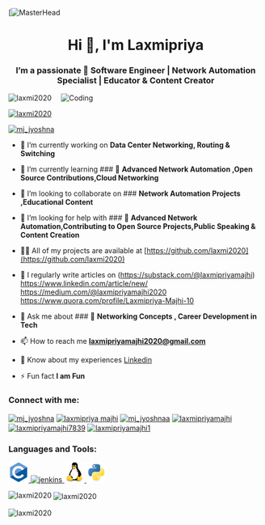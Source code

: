 [![MasterHead](https://assets-global.website-files.com/5b6df8bb681f89c158b48f6b/5d6658d052b5c17098811f72_network-engineer.jpg)
<h1 align="center">Hi 👋, I'm Laxmipriya</h1>
<h3 align="center">I’m a passionate 🚀 Software Engineer | Network Automation Specialist | Educator & Content Creator</h3>
<img align="right" alt="Coding" width="400" src="https://www.dice.com/binaries/large/content/gallery/dice/insights/2022/03/shutterstock_1899126973.jpg">

<p align="left"> <img src="https://komarev.com/ghpvc/?username=laxmi2020&label=Profile%20views&color=0e75b6&style=flat" alt="laxmi2020" /> </p>

<p align="left"> <a href="https://github.com/ryo-ma/github-profile-trophy"><img src="https://github-profile-trophy.vercel.app/?username=laxmi2020" alt="laxmi2020" /></a> </p>

<p align="left"> <a href="https://twitter.com/mj_jyoshna" target="blank"><img src="https://img.shields.io/twitter/follow/mj_jyoshna?logo=twitter&style=for-the-badge" alt="mj_jyoshna" /></a> </p>

- 🔭 I’m currently working on **Data Center Networking, Routing & Switching**

- 🌱 I’m currently learning ### 🌱 **Advanced Network Automation ,Open Source Contributions,Cloud Networking**

- 👯 I’m looking to collaborate on ### **Network Automation Projects ,Educational Content**

- 🤝 I’m looking for help with ### 🤝 **Advanced Network Automation,Contributing to Open Source Projects,Public Speaking & Content Creation**

- 👨‍💻 All of my projects are available at [https://github.com/laxmi2020](https://github.com/laxmi2020)

- 📝 I regularly write articles on (https://substack.com/@laxmipriyamajhi) https://www.linkedin.com/article/new/ https://medium.com/@laxmipriyamajhi2020 https://www.quora.com/profile/Laxmipriya-Majhi-10

- 💬 Ask me about ### 💬 **Networking Concepts , Career Development in Tech**

- 📫 How to reach me **laxmipriyamajhi2020@gmail.com**

- 📄 Know about my experiences [Linkedin](Linkedin)

- ⚡ Fun fact **I am Fun**

<h3 align="left">Connect with me:</h3>
<p align="left">
<a href="https://twitter.com/mj_jyoshna" target="blank"><img align="center" src="https://raw.githubusercontent.com/rahuldkjain/github-profile-readme-generator/master/src/images/icons/Social/twitter.svg" alt="mj_jyoshna" height="30" width="40" /></a>
<a href="https://linkedin.com/in/laxmipriya majhi" target="blank"><img align="center" src="https://raw.githubusercontent.com/rahuldkjain/github-profile-readme-generator/master/src/images/icons/Social/linked-in-alt.svg" alt="laxmipriya majhi" height="30" width="40" /></a>
<a href="https://instagram.com/mj_jyoshnaa" target="blank"><img align="center" src="https://raw.githubusercontent.com/rahuldkjain/github-profile-readme-generator/master/src/images/icons/Social/instagram.svg" alt="mj_jyoshnaa" height="30" width="40" /></a>
<a href="https://medium.com/laxmipriyamajhi" target="blank"><img align="center" src="https://raw.githubusercontent.com/rahuldkjain/github-profile-readme-generator/master/src/images/icons/Social/medium.svg" alt="laxmipriyamajhi" height="30" width="40" /></a>
<a href="https://www.youtube.com/c/laxmipriyamajhi7839" target="blank"><img align="center" src="https://raw.githubusercontent.com/rahuldkjain/github-profile-readme-generator/master/src/images/icons/Social/youtube.svg" alt="laxmipriyamajhi7839" height="30" width="40" /></a>
<a href="https://www.hackerrank.com/laxmipriyamajhi1" target="blank"><img align="center" src="https://raw.githubusercontent.com/rahuldkjain/github-profile-readme-generator/master/src/images/icons/Social/hackerrank.svg" alt="laxmipriyamajhi1" height="30" width="40" /></a>
</p>

<h3 align="left">Languages and Tools:</h3>
<p align="left"> <a href="https://www.cprogramming.com/" target="_blank" rel="noreferrer"> <img src="https://raw.githubusercontent.com/devicons/devicon/master/icons/c/c-original.svg" alt="c" width="40" height="40"/> </a> <a href="https://www.jenkins.io" target="_blank" rel="noreferrer"> <img src="https://www.vectorlogo.zone/logos/jenkins/jenkins-icon.svg" alt="jenkins" width="40" height="40"/> </a> <a href="https://www.linux.org/" target="_blank" rel="noreferrer"> <img src="https://raw.githubusercontent.com/devicons/devicon/master/icons/linux/linux-original.svg" alt="linux" width="40" height="40"/> </a> <a href="https://www.python.org" target="_blank" rel="noreferrer"> <img src="https://raw.githubusercontent.com/devicons/devicon/master/icons/python/python-original.svg" alt="python" width="40" height="40"/> </a> </p>

<p><img align="left" src="https://github-readme-stats.vercel.app/api/top-langs?username=laxmi2020&show_icons=true&locale=en&layout=compact" alt="laxmi2020" /></p>

<p>&nbsp;<img align="center" src="https://github-readme-stats.vercel.app/api?username=laxmi2020&show_icons=true&locale=en" alt="laxmi2020" /></p>

<p><img align="center" src="https://github-readme-streak-stats.herokuapp.com/?user=laxmi2020&" alt="laxmi2020" /></p>
